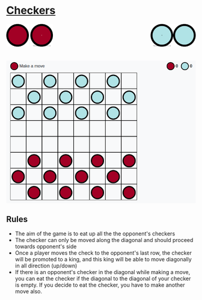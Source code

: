 # <a href="https://sauravshah31.github.io/checkboard/">Checkers</a>
<div>
    <span>
        <span>
            <img src="player1.svg" width="60"/>
        </span>
        <span>
            <img src="player1_king.svg" width="60"/>
        </span>
    </span>
    <span>
        <span>
            <img src="player2.svg" width="60" align="right"/>
        </span>
        <span>
            <img src="player2_king.svg" width="60" align="right"/>
        </span>
    </span>
</div>
<br/>
<br/>


<div style="width:100%;">
    <span>
        <img src="demo.png" alt="Demo" align="center"/>
    </span>
</div>


## Rules
* The aim of the game is to eat up all the the opponent's checkers
* The checker can only be moved along the diagonal and should proceed towards opponent's side
* Once a player moves the check to the opponent's last row, the checker will be promoted to a king, and this king will be able to move diagonally in all direction (up/down)
* If there is an opponent's checker in the diagonal while making a move, you can eat the checker if the diagonal to the diagonal of your checker is empty. If you decide to eat the checker, you have to make another move also.

